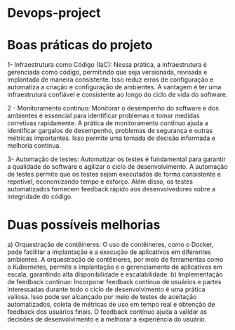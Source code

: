 # Devops-project
# Boas práticas do projeto

1-  Infraestrutura como Código (IaC): Nessa prática, a infraestrutura é gerenciada como código, permitindo que seja versionada, revisada e implantada de maneira consistente. Isso reduz erros de configuração e automatiza a criação e configuração de ambientes. A vantagem é ter uma infraestrutura confiável e consistente ao longo do ciclo de vida do software.

2 - Monitoramento contínuo: Monitorar o desempenho do software e dos ambientes é essencial para identificar problemas e tomar medidas corretivas rapidamente. A prática de monitoramento contínuo ajuda a identificar gargalos de desempenho, problemas de segurança e outras métricas importantes. Isso permite uma tomada de decisão informada e melhoria contínua.

3-  Automação de testes: Automatizar os testes é fundamental para garantir a qualidade do software e agilizar o ciclo de desenvolvimento. A automação de testes permite que os testes sejam executados de forma consistente e repetível, economizando tempo e esforço. Além disso, os testes automatizados fornecem feedback rápido aos desenvolvedores sobre a integridade do código.

# Duas possíveis melhorias

a) Orquestração de contêineres: O uso de contêineres, como o Docker, pode facilitar a implantação e a execução de aplicativos em diferentes ambientes. A orquestração de contêineres, por meio de ferramentas como o Kubernetes, permite a implantação e o gerenciamento de aplicativos em escala, garantindo alta disponibilidade e escalabilidade.
b) Implementação de feedback contínuo: Incorporar feedback contínuo de usuários e partes interessadas durante todo o ciclo de desenvolvimento é uma prática valiosa. Isso pode ser alcançado por meio de testes de aceitação automatizados, coleta de métricas de uso em tempo real e obtenção de feedback dos usuários finais. O feedback contínuo ajuda a validar as decisões de desenvolvimento e a melhorar a experiência do usuário.
